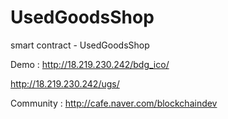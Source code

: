 # UsedGoodsShop
smart contract - UsedGoodsShop

Demo : 
  http://18.219.230.242/bdg_ico/
  
  http://18.219.230.242/ugs/


Community :
  http://cafe.naver.com/blockchaindev
